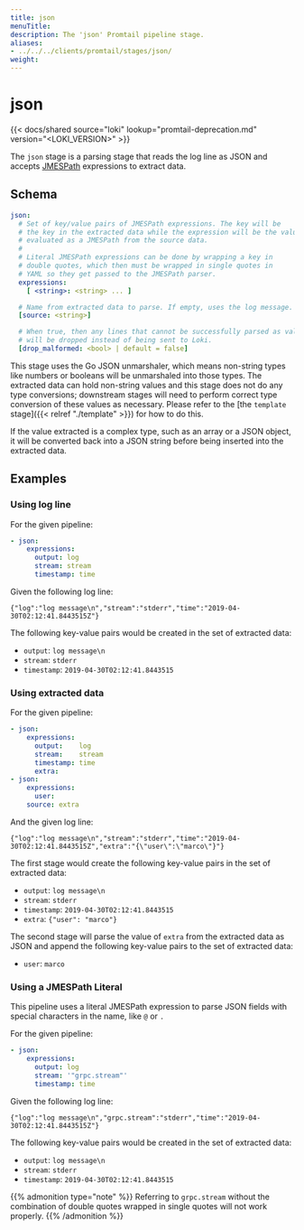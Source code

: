 ```yaml
---
title: json
menuTitle:  
description: The 'json' Promtail pipeline stage. 
aliases: 
- ../../../clients/promtail/stages/json/
weight:  
---
```


# json

{{< docs/shared source="loki" lookup="promtail-deprecation.md" version="<LOKI_VERSION>" >}}

The `json` stage is a parsing stage that reads the log line as JSON and accepts
[JMESPath](http://jmespath.org/) expressions to extract data.

## Schema

```yaml
json:
  # Set of key/value pairs of JMESPath expressions. The key will be
  # the key in the extracted data while the expression will be the value,
  # evaluated as a JMESPath from the source data.
  #
  # Literal JMESPath expressions can be done by wrapping a key in
  # double quotes, which then must be wrapped in single quotes in
  # YAML so they get passed to the JMESPath parser.
  expressions:
    [ <string>: <string> ... ]

  # Name from extracted data to parse. If empty, uses the log message.
  [source: <string>]

  # When true, then any lines that cannot be successfully parsed as valid JSON objects
  # will be dropped instead of being sent to Loki.
  [drop_malformed: <bool> | default = false]
```

This stage uses the Go JSON unmarshaler, which means non-string types like
numbers or booleans will be unmarshaled into those types. The extracted data
can hold non-string values and this stage does not do any type conversions;
downstream stages will need to perform correct type conversion of these values
as necessary. Please refer to the [the `template` stage]({{< relref "./template" >}}) for how
to do this.

If the value extracted is a complex type, such as an array or a JSON object, it
will be converted back into a JSON string before being inserted into the
extracted data.

## Examples

### Using log line

For the given pipeline:

```yaml
- json:
    expressions:
      output: log
      stream: stream
      timestamp: time
```

Given the following log line:

```
{"log":"log message\n","stream":"stderr","time":"2019-04-30T02:12:41.8443515Z"}
```

The following key-value pairs would be created in the set of extracted data:

- `output`: `log message\n`
- `stream`: `stderr`
- `timestamp`: `2019-04-30T02:12:41.8443515`

### Using extracted data

For the given pipeline:

```yaml
- json:
    expressions:
      output:    log
      stream:    stream
      timestamp: time
      extra:
- json:
    expressions:
      user:
    source: extra
```

And the given log line:

```
{"log":"log message\n","stream":"stderr","time":"2019-04-30T02:12:41.8443515Z","extra":"{\"user\":\"marco\"}"}
```

The first stage would create the following key-value pairs in the set of
extracted data:

- `output`: `log message\n`
- `stream`: `stderr`
- `timestamp`: `2019-04-30T02:12:41.8443515`
- `extra`: `{"user": "marco"}`

The second stage will parse the value of `extra` from the extracted data as JSON
and append the following key-value pairs to the set of extracted data:

- `user`: `marco`

### Using a JMESPath Literal

This pipeline uses a literal JMESPath expression to parse JSON fields with
special characters in the name, like `@` or `.`

For the given pipeline:

```yaml
- json:
    expressions:
      output: log
      stream: '"grpc.stream"'
      timestamp: time
```

Given the following log line:

```
{"log":"log message\n","grpc.stream":"stderr","time":"2019-04-30T02:12:41.8443515Z"}
```

The following key-value pairs would be created in the set of extracted data:

- `output`: `log message\n`
- `stream`: `stderr`
- `timestamp`: `2019-04-30T02:12:41.8443515`

{{% admonition type="note" %}}
Referring to `grpc.stream` without the combination of double quotes
wrapped in single quotes will not work properly.
{{% /admonition %}}
